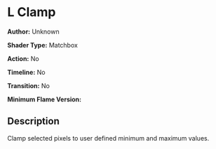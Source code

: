 # L Clamp

**Author:** Unknown

**Shader Type:** Matchbox

**Action:** No

**Timeline:** No

**Transition:** No

**Minimum Flame Version:** 


## Description
Clamp selected pixels to user defined minimum and maximum values.
